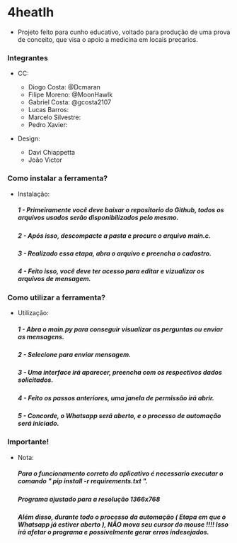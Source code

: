 # 4heatlh

- Projeto feito para cunho educativo, voltado para produção de uma prova de 
conceito, que visa o apoio a medicina em locais precarios.

### Integrantes

* CC: 
  - Diogo Costa: @Dcmaran 
  - Filipe Moreno: @MoonHawlk
  - Gabriel Costa: @gcosta2107
  - Lucas Barros: 
  - Marcelo Silvestre: 
  - Pedro Xavier:

* Design:
   - Davi Chiappetta
   - João Victor

### Como instalar a ferramenta?
* Instalação:
  ##### 1 - Primeiramente você deve baixar o repositorio do Github, todos os arquivos usados serão disponibilizados pelo mesmo.
  ##### 2 - Após isso, descompacte a pasta e procure o arquivo main.c.
  ##### 3 - Realizado essa etapa, abra o arquivo e preencha o cadastro.
  ##### 4 - Feito isso, você deve ter acesso para editar e vizualizar os arquivos de mensagem.

### Como utilizar a ferramenta?
* Utilização:
  ##### 1 - Abra o main.py para conseguir visualizar as perguntas ou enviar as mensagens.
  ##### 2 - Selecione para enviar mensagem.
  ##### 3 - Uma interface irá aparecer, preencha com os respectivos dados solicitados.
  ##### 4 - Feito os passos anteriores, uma janela de permissão irá abrir. 
  ##### 5 - Concorde, o Whatsapp será aberto, e o processo de automação será iniciado.

### Importante!
* Nota:
  ##### Para o funcionamento correto do aplicativo é necessario executar o comando " pip install -r requirements.txt ".
  ##### Programa ajustado para a resolução 1366x768
  ##### Além disso, durante todo o processo da automação ( Etapa em que o Whatsapp já estiver aberto ), **NÃO** mova seu cursor do mouse !!!! Isso irá afetar o programa e possivelmente gerar erros indesejados.

  

